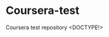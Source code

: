 # Coursera-test
Coursera test repository
<DOCTYPE!>
<html>
   <head>
     <title>
            Welcome To GitHub
     </title>
  </head>
  <body>
    
  </body>
  </html>
